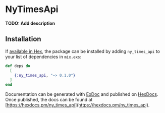 # NyTimesApi

**TODO: Add description**

## Installation

If [available in Hex](https://hex.pm/docs/publish), the package can be installed
by adding `ny_times_api` to your list of dependencies in `mix.exs`:

```elixir
def deps do
  [
    {:ny_times_api, "~> 0.1.0"}
  ]
end
```

Documentation can be generated with [ExDoc](https://github.com/elixir-lang/ex_doc)
and published on [HexDocs](https://hexdocs.pm). Once published, the docs can
be found at [https://hexdocs.pm/ny_times_api](https://hexdocs.pm/ny_times_api).

